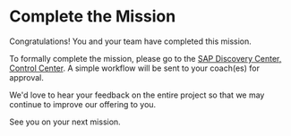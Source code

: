 # Complete the Mission

Congratulations! You and your team have completed this mission. 

To formally complete the mission, please go to the [SAP Discovery Center, Control Center](https://discovery-center.cloud.sap/protected/index.html#/mymissions).  A simple workflow will be sent to your coach(es) for approval.

We'd love to hear your feedback on the entire project so that we may continue to improve our offering to you.

See you on your next mission.
